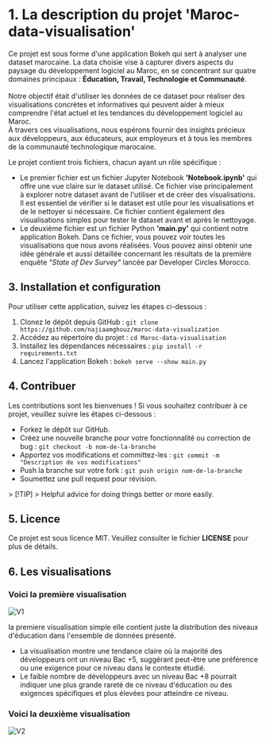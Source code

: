 # 1. La description du projet 'Maroc-data-visualisation'

<p>
  Ce projet est sous forme d'une application Bokeh qui sert à analyser une dataset marocaine. La data choisie vise à capturer divers aspects du paysage du développement logiciel au Maroc, en se concentrant sur quatre domaines principaux : <strong>Éducation, Travail, Technologie et Communauté</strong>.
  <br><br> Notre objectif était d'utiliser les données de ce dataset pour réaliser des visualisations concrètes et informatives qui peuvent aider à mieux comprendre l'état actuel et les tendances du développement logiciel au Maroc.
  <br> À travers ces visualisations, nous espérons fournir des insights précieux aux développeurs, aux éducateurs, aux employeurs et à tous les membres de la communauté technologique marocaine.
</p>
<p>
  Le projet contient trois fichiers, chacun ayant un rôle spécifique :
  <ul>
    <li>
      Le premier fichier est un fichier Jupyter Notebook <strong>'Notebook.ipynb'</strong> qui offre une vue claire sur le dataset utilisé. Ce fichier vise principalement à explorer notre dataset avant de l'utiliser et de créer des visualisations. Il est essentiel de vérifier si le dataset est utile pour les visualisations et de le nettoyer si nécessaire. Ce fichier contient également des visualisations simples pour tester le dataset avant et après le nettoyage.
    </li>
    <li>
      Le deuxième fichier est un fichier Python <strong>'main.py'</strong> qui contient notre application Bokeh. Dans ce fichier, vous pouvez voir toutes les visualisations que nous avons réalisées. Vous pouvez ainsi obtenir une idée générale et aussi détaillée concernant les résultats de  la première enquête <em>"State of Dev Survey"</em> lancée par Developer Circles Morocco.
    </li>
  </ul>
</p>


## 3. Installation et configuration

<p>
  Pour utiliser cette application, suivez les étapes ci-dessous :
  <ol>
    <li>Clonez le dépôt depuis GitHub : <code>git clone https://github.com/najiaamghouz/maroc-data-visualization</code></li>
    <li>Accédez au répertoire du projet : <code>cd Maroc-data-visualisation</code></li>
    <li>Installez les dépendances nécessaires : <code>pip install -r requirements.txt</code></li>
    <li>Lancez l'application Bokeh : <code>bokeh serve --show main.py</code></li>
  </ol>
</p>

## 4. Contribuer

<p>
  Les contributions sont les bienvenues ! Si vous souhaitez contribuer à ce projet, veuillez suivre les étapes ci-dessous :
  <ul>
    <li>Forkez le dépôt sur GitHub.</li>
    <li>Créez une nouvelle branche pour votre fonctionnalité ou correction de bug : <code>git checkout -b nom-de-la-branche</code></li>
    <li>Apportez vos modifications et committez-les : <code>git commit -m "Description de vos modifications"</code></li>
    <li>Push la branche sur votre fork : <code>git push origin nom-de-la-branche</code></li>
    <li>Soumettez une pull request pour révision.</li>
  </ul>
</p>
> [!TIP]
> Helpful advice for doing things better or more easily.


## 5. Licence

<p>
  Ce projet est sous licence MIT. Veuillez consulter le fichier <strong>LICENSE</strong> pour plus de détails.
</p>

## 6. Les visualisations

### Voici la première visualisation

![V1](https://github.com/najiaamghouz/maroc-data-visualization/assets/171170836/525e9f45-38cc-4f49-bd42-9a6cd6fd2643)
 
<p>
  la premiere visualisation simple elle contient juste la distribution des niveaux d'éducation dans l'ensemble de données présenté.
  <ul>
     <li> La visualisation montre une tendance claire où la majorité des développeurs ont un niveau Bac +5, suggérant peut-être une préférence ou une exigence pour ce niveau dans le contexte étudié.</li>
    <li> Le faible nombre de développeurs avec un niveau Bac +8 pourrait indiquer une plus grande rareté de ce niveau d'éducation ou des exigences spécifiques et plus élevées pour atteindre ce niveau.</li>
  </ul>
</p>


### Voici la deuxième visualisation


![V2](https://github.com/najiaamghouz/maroc-data-visualization/assets/171170836/12009e1a-1e51-45d0-a183-f417320d2e8f)
